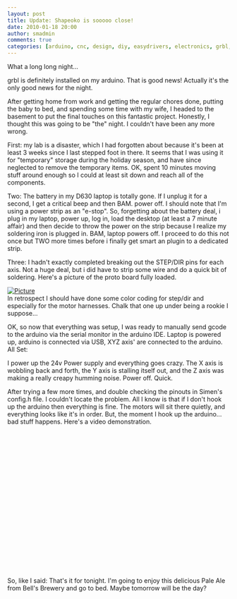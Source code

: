```yaml
---
layout: post
title: Update: Shapeoko is sooooo close!
date: 2010-01-18 20:00
author: smadmin
comments: true
categories: [arduino, cnc, design, diy, easydrivers, electronics, grbl, Shapeoko, sparkfun]
---
```

<div>What a long long night...

grbl is definitely installed on my arduino. That is good news! Actually it's the only good news for the night.

After getting home from work and getting the regular chores done, putting the baby to bed, and spending some time with my wife, I headed to the basement to put the final touches on this fantastic project. Honestly, I thought this was going to be "the" night. I couldn't have been any more wrong.

First: my lab is a disaster, which I had forgotten about because it's been at least 3 weeks since I last stepped foot in there. It seems that I was using it for "temporary" storage during the holiday season, and have since neglected to remove the temporary items. OK, spent 10 minutes moving stuff around enough so I could at least sit down and reach all of the components.

Two: The battery in my D630 laptop is totally gone. If I unplug it for a second, I get a critical beep and then BAM. power off. I should note that I'm using a power strip as an "e-stop". So, forgetting about the battery deal, i plug in my laptop, power up, log in, load the desktop (at least a 7 minute affair) and then decide to throw the power on the strip because I realize my soldering iron is plugged in. BAM, laptop powers off. I proceed to do this not once but TWO more times before i finally get smart an plugin to a dedicated strip.

Three: I hadn't exactly completed breaking out the STEP/DIR pins for each axis. Not a huge deal, but i did have to strip some wire and do a quick bit of soldering. Here's a picture of the proto board fully loaded.</div>
<div>
<div><a rel="lightbox" href="http://edslifedaily.weebly.com/uploads/2/5/6/1/2561031/916650_orig.jpg"><img src="http://edslifedaily.weebly.com/uploads/2/5/6/1/2561031/916650.jpg" alt="Picture" /></a></div>
</div>
<div>In retrospect I should have done some color coding for step/dir and especially for the motor harnesses. Chalk that one up under being a rookie I suppose...

OK, so now that everything was setup, I was ready to manually send gcode to the arduino via the serial monitor in the arduino IDE. Laptop is powered up, arduino is connected via USB, XYZ axis' are connected to the arduino. All Set:

I power up the 24v Power supply and everything goes crazy. The X axis is wobbling back and forth, the Y axis is stalling itself out, and the Z axis was making a really creapy humming noise. Power off. Quick.

After trying a few more times, and double checking the pinouts in Simen's config.h file. I couldn't locate the problem. All I know is that if I don't hook up the arduino then everything is fine. The motors will sit there quietly, and everything looks like it's in order. But, the moment I hook up the arduino... bad stuff happens. Here's a video demonstration.


</div>
<div>
<div><object width="400" height="330"><embed type="application/x-shockwave-flash" width="400" height="330" src="http://www.youtube.com/v/lZuz0xWGKIM" allownetworking="internal" wmode="transparent"></embed></object></div>
</div>
<div>So, like I said: That's it for tonight. I'm going to enjoy this delicious Pale Ale from Bell's Brewery and go to bed. Maybe tomorrow will be the day?</div>
